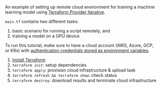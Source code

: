An example of setting up remote cloud environment for training a machine learning model using [Terraform Provider Iterative](https://github.com/iterative/terraform-provider-iterative).

`main.tf` contains two different tasks:

1. basic scenario for running a script remotely, and
2. training a model on a GPU device

To run this tutorial, make sure to have a cloud account (AWS, Azure, GCP, or K8s) with [authentication credentials stored as environment variables](https://registry.terraform.io/providers/iterative/iterative/latest/docs/guides/authentication).

1. [Install Terraform](https://www.terraform.io/downloads)
2. `terraform init`: setup dependencies
3. `terraform apply`: provision cloud infrastructure & upload task
4. `terraform refresh && terraform show`: check status
5. `terraform destroy`: download results and terminate cloud infrastructure
